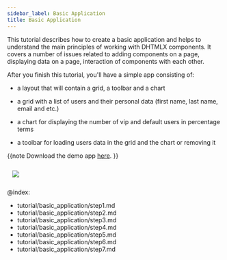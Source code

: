 ```yaml
---
sidebar_label: Basic Application
title: Basic Application
---          
```

This tutorial describes how to create a basic application  and helps to understand the main principles of working with DHTMLX components. 
It covers a number of issues related to adding components on a page, displaying data on a page, interaction of components with each other.

After you finish this tutorial, you'll have a simple app consisting of:

- a layout that will contain a grid, a toolbar and a chart

- a grid with a list of users and their personal data (first name, last name, email and etc.)

- a chart for displaying the number of vip and default users in percentage terms

- a toolbar for loading users data in the grid and the chart or removing it

{{note
Download the demo app [here](https://dhtmlx.com/x/download/docs/basic_application.zip).
}}

<img style="margin: 12px" src="tutorial/basic_application/basic_initialization.png"/>


<div id="tutorial_step">
    <a id="get_started" href="tutorial/basic_application/step1.md"></a>
</div>





@index:
- tutorial/basic_application/step1.md
- tutorial/basic_application/step2.md
- tutorial/basic_application/step3.md
- tutorial/basic_application/step4.md
- tutorial/basic_application/step5.md
- tutorial/basic_application/step6.md
- tutorial/basic_application/step7.md


